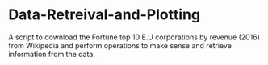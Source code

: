 # Data-Retreival-and-Plotting
A script to download the Fortune top 10 E.U corporations by revenue (2016) from Wikipedia and perform operations to make sense and retrieve information from the data.
